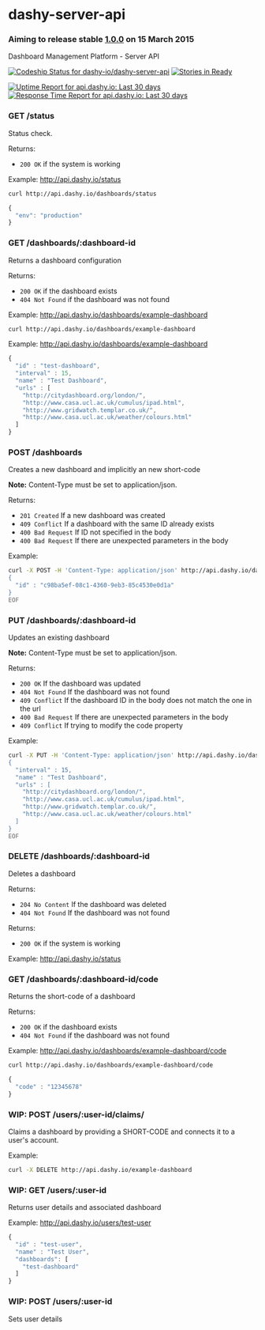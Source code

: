 # dashy-server-api
### Aiming to release stable [1.0.0](https://github.com/dashy-io/dashy-server-api/milestones/1.0.0) on 15 March 2015
Dashboard Management Platform - Server API

[![Codeship Status for dashy-io/dashy-server-api](https://codeship.com/projects/669bc9e0-5795-0132-c62d-2aedc25d7739/status)](https://codeship.com/projects/49856)
[![Stories in Ready](https://badge.waffle.io/dashy-io/dashy-server-api.png?label=ready&title=Ready)](https://waffle.io/dashy-io/dashy-server-api)

[![Uptime Report for api.dashy.io: Last 30  days](https://share.pingdom.com/banners/26424ea8)](http://stats.pingdom.com/bg5bhl3d7504/1481718)
[![Response Time Report for api.dashy.io: Last 30 days](https://share.pingdom.com/banners/a3efa098)](http://stats.pingdom.com/bg5bhl3d7504/1481718)

### GET /status

Status check.

Returns:
 - `200 OK` if the system is working

Example: http://api.dashy.io/status
```bash
curl http://api.dashy.io/dashboards/status
```

```js
{
  "env": "production"
}
```

### GET /dashboards/:dashboard-id

Returns a dashboard configuration

Returns:
 - `200 OK` if the dashboard exists
 - `404 Not Found` if the dashboard was not found

Example: http://api.dashy.io/dashboards/example-dashboard
```bash
curl http://api.dashy.io/dashboards/example-dashboard
```

Example: http://api.dashy.io/dashboards/example-dashboard
```js
{
  "id" : "test-dashboard",
  "interval" : 15,
  "name" : "Test Dashboard",
  "urls" : [
    "http://citydashboard.org/london/",
    "http://www.casa.ucl.ac.uk/cumulus/ipad.html",
    "http://www.gridwatch.templar.co.uk/",
    "http://www.casa.ucl.ac.uk/weather/colours.html"
  ]
}
```

### POST /dashboards

Creates a new dashboard and implicitly an new short-code

**Note:** Content-Type must be set to application/json.

Returns:
 - `201 Created` If a new dashboard was created
 - `409 Conflict` If a dashboard with the same ID already exists
 - `400 Bad Request` If ID not specified in the body
 - `400 Bad Request` If there are unexpected parameters in the body
 
Example:
```bash
curl -X POST -H 'Content-Type: application/json' http://api.dashy.io/dashboards -d @- << EOF
{
  "id" : "c98ba5ef-08c1-4360-9eb3-85c4530e0d1a"
}
EOF
```

### PUT /dashboards/:dashboard-id
Updates an existing dashboard

**Note:** Content-Type must be set to application/json.

Returns:
 - `200 OK` If the dashboard was updated
 - `404 Not Found` If the dashboard was not found
 - `409 Conflict` If the dashboard ID in the body does not match the one in the url
 - `400 Bad Request` If there are unexpected parameters in the body
 - `409 Conflict` If trying to modify the code property

Example:
```bash
curl -X PUT -H 'Content-Type: application/json' http://api.dashy.io/dashboards/example-dashboard -d @- << EOF
{
  "interval" : 15,
  "name" : "Test Dashboard",
  "urls" : [
    "http://citydashboard.org/london/",
    "http://www.casa.ucl.ac.uk/cumulus/ipad.html",
    "http://www.gridwatch.templar.co.uk/",
    "http://www.casa.ucl.ac.uk/weather/colours.html"
  ]
}
EOF
```

### DELETE /dashboards/:dashboard-id

Deletes a dashboard

Returns:
 - `204 No Content` If the dashboard was deleted
 - `404 Not Found` If the dashboard was not found

Returns:
 - `200 OK` if the system is working

Example: http://api.dashy.io/status

### GET /dashboards/:dashboard-id/code

Returns the short-code of a dashboard

Returns:
 - `200 OK` if the dashboard exists
 - `404 Not Found` if the dashboard was not found

Example: http://api.dashy.io/dashboards/example-dashboard/code
```bash
curl http://api.dashy.io/dashboards/example-dashboard/code
```
```js
{
  "code" : "12345678"
}
```

### WIP: POST /users/:user-id/claims/

Claims a dashboard by providing a SHORT-CODE and connects it to a user's account.

Example:
```bash
curl -X DELETE http://api.dashy.io/example-dashboard
```

### WIP: GET /users/:user-id

Returns user details and associated dashboard

Example: http://api.dashy.io/users/test-user
```js
{
  "id" : "test-user",
  "name" : "Test User",
  "dashboards": [
    "test-dashboard"
  ]
}
```

### WIP: POST /users/:user-id

Sets user details
